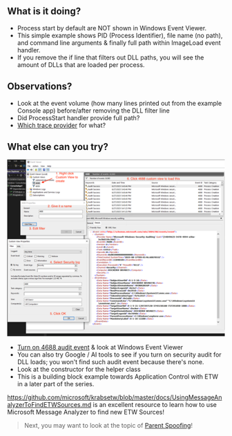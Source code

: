 ## What is it doing?
- Process start by default are NOT shown in Windows Event Viewer.
- This simple example shows PID (Process Identifier), file name (no path), and command line arguments & finally full path within ImageLoad event handler.
- If you remove the if line that filters out DLL paths, you will see the amount of DLLs that are loaded per process.

## Observations?
- Look at the event volume (how many lines printed out from the example Console app) before/after removing the DLL filter line
- Did ProcessStart handler provide full path? 
- [Which trace provider](https://github.com/microsoft/krabsetw/blob/master/docs/UsingMessageAnalyzerToFindETWSources.md) for what?

## What else can you try?
![](eventviewer.png)

- [Turn on 4688 audit event](https://www.perplexity.ai/search/i-need-powershell-commands-to-OZzHDW9TQmSRJGO_YbJ8CQ) & look at Windows Event Viewer
- You can also try Google / AI tools to see if you turn on security audit for DLL loads; you won't find such audit event because there's none.
- Look at the constructor for the helper class
- This is a building block example towards Application Control with ETW in a later part of the series.

https://github.com/microsoft/krabsetw/blob/master/docs/UsingMessageAnalyzerToFindETWSources.md is an excellent resource to learn how to use Microsoft Message Analyzer to find new ETW Sources!

>Next, you may want to look at the topic of [Parent Spoofing](../ParentSpoof/README.md)!
